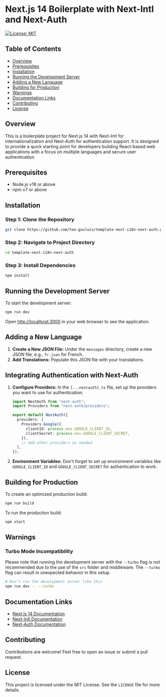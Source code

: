# Next.js 14 Boilerplate with Next-Intl and Next-Auth

[![License: MIT](https://img.shields.io/badge/License-MIT-yellow.svg)](https://opensource.org/licenses/MIT)

## Table of Contents

- [Overview](#overview)
- [Prerequisites](#prerequisites)
- [Installation](#installation)
- [Running the Development Server](#running-the-development-server)
- [Adding a New Language](#adding-a-new-language)
- [Building for Production](#building-for-production)
- [Warnings](#warnings)
- [Documentation Links](#documentation-links)
- [Contributing](#contributing)
- [License](#license)

## Overview

This is a boilerplate project for Next.js 14 with Next-Intl for internationalization and Next-Auth for authentication support. It is designed to provide a quick starting point for developers building React-based web applications with a focus on multiple languages and secure user authentication.

## Prerequisites

- Node.js v18 or above
- npm v7 or above

## Installation

### Step 1: Clone the Repository

```bash
git clone https://github.com/teo-goulois/template-next-i18n-next-auth.git
```

### Step 2: Navigate to Project Directory

```bash
cd template-next-i18n-next-auth
```

### Step 3: Install Dependencies

```bash
npm install
```

## Running the Development Server

To start the development server:

```bash
npm run dev
```

Open [http://localhost:3000](http://localhost:3000) in your web browser to see the application.

## Adding a New Language

1. **Create a New JSON File:** Under the `messages` directory, create a new JSON file, e.g., `fr.json` for French.
2. **Add Translations:** Populate this JSON file with your translations.

## Integrating Authentication with Next-Auth

1. **Configure Providers:** In the `[...nextauth].ts` file, set up the providers you want to use for authentication.

   ```typescript
   import NextAuth from "next-auth";
   import Providers from "next-auth/providers";

   export default NextAuth({
     providers: [
       Providers.Google({
         clientId: process.env.GOOGLE_CLIENT_ID,
         clientSecret: process.env.GOOGLE_CLIENT_SECRET,
       }),
       // Add other providers as needed
     ],
   });
   ```

2. **Environment Variables:** Don't forget to set up environment variables like `GOOGLE_CLIENT_ID` and `GOOGLE_CLIENT_SECRET` for authentication to work.

## Building for Production

To create an optimized production build:

```bash
npm run build
```

To run the production build:

```bash
npm start
```

## Warnings

### Turbo Mode Incompatibility

Please note that running the development server with the `--turbo` flag is not recommended due to the use of the `src` folder and middleware. The `--turbo` flag can result in unexpected behavior in this setup.

```bash
# Don't run the development server like this
npm run dev -- --turbo
```

## Documentation Links

- [Next.js 14 Documentation](https://nextjs.org/docs)
- [Next-Intl Documentation](https://github.com/amannn/next-intl)
- [Next-Auth Documentation](https://https://next-auth.js.org/)

## Contributing

Contributions are welcome! Feel free to open an issue or submit a pull request.

## License

This project is licensed under the MIT License. See the `LICENSE` file for more details.
